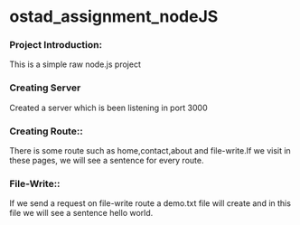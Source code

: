 # ostad_assignment_nodeJS

### Project Introduction:
This is a simple raw node.js project 
### Creating Server
 Created a server which is been listening in port 3000
### Creating Route::
There is some route such as home,contact,about and file-write.If we visit in these pages, we will see a sentence for every route.
### File-Write::
If we send a request  on file-write route a demo.txt file will create and 
in this file we will see a sentence hello world.
